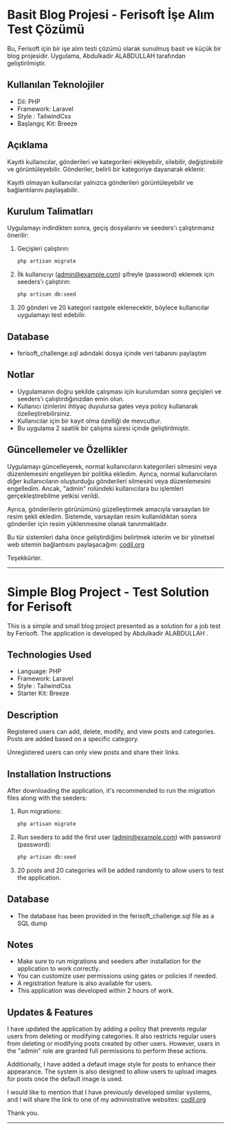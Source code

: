 # Basit Blog Projesi - Ferisoft İşe Alım Test Çözümü

Bu, Ferisoft için bir işe alım testi çözümü olarak sunulmuş basit ve küçük bir blog projesidir. Uygulama, Abdulkadir ALABDULLAH tarafından geliştirilmiştir.

## Kullanılan Teknolojiler
- Dil: PHP
- Framework: Laravel
- Style : TailwindCss
- Başlangıç Kit: Breeze

## Açıklama
Kayıtlı kullanıcılar, gönderileri ve kategorileri ekleyebilir, silebilir, değiştirebilir ve görüntüleyebilir. Gönderiler, belirli bir kategoriye dayanarak eklenir.

Kayıtlı olmayan kullanıcılar yalnızca gönderileri görüntüleyebilir ve bağlantılarını paylaşabilir.

## Kurulum Talimatları

Uygulamayı indirdikten sonra, geçiş dosyalarını ve seeders'ı çalıştırmanız önerilir:

1. Geçişleri çalıştırın:
   ```bash
   php artisan migrate
   ```

2. İlk kullanıcıyı (admin@example.com) şifreyle (password) eklemek için seeders'ı çalıştırın:
   ```bash
   php artisan db:seed
   ```

3. 20 gönderi ve 20 kategori rastgele eklenecektir, böylece kullanıcılar uygulamayı test edebilir.

## Database 
- ferisoft_challenge.sql adındaki dosya içinde veri tabanını paylaştım
## Notlar
- Uygulamanın doğru şekilde çalışması için kurulumdan sonra geçişleri ve seeders'ı çalıştırdığınızdan emin olun.
- Kullanıcı izinlerini ihtiyaç duyulursa gates veya policy kullanarak özelleştirebilirsiniz.
- Kullanıcılar için bir kayıt olma özelliği de mevcuttur.
- Bu uygulama 2 saatlik bir çalışma süresi içinde geliştirilmiştir.

## Güncellemeler ve Özellikler

Uygulamayı güncelleyerek, normal kullanıcıların kategorileri silmesini veya düzenlemesini engelleyen bir politika ekledim. Ayrıca, normal kullanıcıların diğer kullanıcıların oluşturduğu gönderileri silmesini veya düzenlemesini engelledim. Ancak, "admin" rolündeki kullanıcılara bu işlemleri gerçekleştirebilme yetkisi verildi.

Ayrıca, gönderilerin görünümünü güzelleştirmek amacıyla varsayılan bir resim şekli ekledim. Sistemde, varsayılan resim kullanıldıktan sonra gönderiler için resim yüklenmesine olanak tanınmaktadır.

Bu tür sistemleri daha önce geliştirdiğimi belirtmek isterim ve bir yönetsel web sitemin bağlantısını paylaşacağım:
[codil.org](http://codil.org)

Teşekkürler.

---------------------------------------------------

# Simple Blog Project - Test Solution for Ferisoft

This is a simple and small blog project presented as a solution for a job test by Ferisoft. The application is developed by Abdulkadir ALABDULLAH .

## Technologies Used
- Language: PHP
- Framework: Laravel
- Style : TailwindCss
- Starter Kit: Breeze

## Description
Registered users can add, delete, modify, and view posts and categories. Posts are added based on a specific category.

Unregistered users can only view posts and share their links.

## Installation Instructions

After downloading the application, it's recommended to run the migration files along with the seeders:

1. Run migrations:
   ```bash
   php artisan migrate
   ```

2. Run seeders to add the first user (admin@example.com) with password (password):
   ```bash
   php artisan db:seed
   ```

3. 20 posts and 20 categories will be added randomly to allow users to test the application.

## Database 
- The database has been provided in the ferisoft_challenge.sql file as a SQL dump
## Notes
- Make sure to run migrations and seeders after installation for the application to work correctly.
- You can customize user permissions using gates or policies if needed.
- A registration feature is also available for users.
- This application was developed within 2 hours of work.

## Updates & Features

I have updated the application by adding a policy that prevents regular users from deleting or modifying categories. It also restricts regular users from deleting or modifying posts created by other users. However, users in the "admin" role are granted full permissions to perform these actions.

Additionally, I have added a default image style for posts to enhance their appearance. The system is also designed to allow users to upload images for posts once the default image is used.

I would like to mention that I have previously developed similar systems, and I will share the link to one of my administrative websites:
[codil.org](http://codil.org)

Thank you.

---


